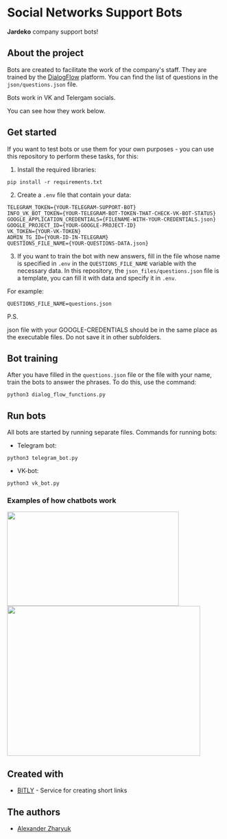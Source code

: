 # Social Networks Support Bots

**Jardeko** company support bots!

## About the project

Bots are created to facilitate the work of the company's staff. They are trained by the [DialogFlow](https://dialogflow.cloud.google.com/) platform. You can find the list of questions in the `json/questions.json` file.

Bots work in VK and Telergam socials.

You can see how they work below.

## Get started

If you want to test bots or use them for your own purposes - you can use this repository to perform these tasks, for this:
1. Install the required libraries:
```
pip install -r requirements.txt
```
2. Create a `.env` file that contain your data:
```
TELEGRAM_TOKEN={YOUR-TELEGRAM-SUPPORT-BOT}
INFO_VK_BOT_TOKEN={YOUR-TELEGRAM-BOT-TOKEN-THAT-CHECK-VK-BOT-STATUS}
GOOGLE_APPLICATION_CREDENTIALS={FILENAME-WITH-YOUR-CREDENTIALS.json}
GOOGLE_PROJECT_ID={YOUR-GOOGLE-PROJECT-ID}
VK_TOKEN={YOUR-VK-TOKEN}
ADMIN_TG_ID={YOUR-ID-IN-TELEGRAM}
QUESTIONS_FILE_NAME={YOUR-QUESTIONS-DATA.json}
```

3. If you want to train the bot with new answers, fill in the file whose name is specified in `.env` in the `QUESTIONS_FILE_NAME` variable with the necessary data.
In this repository, the `json_files/questions.json` file is a template, you can fill it with data and specify it in `.env`.

For example:
```
QUESTIONS_FILE_NAME=questions.json
```

P.S.

json file with your GOOGLE-CREDENTIALS should be in the same place as the executable files. Do not save it in other subfolders.

## Bot training
After you have filled in the `questions.json` file or the file with your name, train the bots to answer the phrases. To do this, use the command:

```
python3 dialog_flow_functions.py
```

## Run bots
All bots are started by running separate files.
Commands for running bots:

* Telegram bot:
```
python3 telegram_bot.py
```
* VK-bot:
```
python3 vk_bot.py
```

### Examples of how chatbots work

<img src="https://github.com/AlexanderZharyuk/game-of-verbs/blob/main/repo_media/vk-bot-preview.gif?raw=true" data-canonical-src="https:// gyazo.com/eb5c5741b6a9a16c692170a41a49c858.png" width="400" height="220" />

<br>

<img src="https://github.com/AlexanderZharyuk/game-of-verbs/blob/main/repo_media/TG-preview.gif?raw=true" data-canonical-src="https://gyazo. com/eb5c5741b6a9a16c692170a41a49c858.png" width="450" height="350" />


## Created with

* [BITLY](https://bitly.com/) - Service for creating short links

## The authors

* [Alexander Zharyuk](https://gist.github.com/AlexanderZharyuk)
